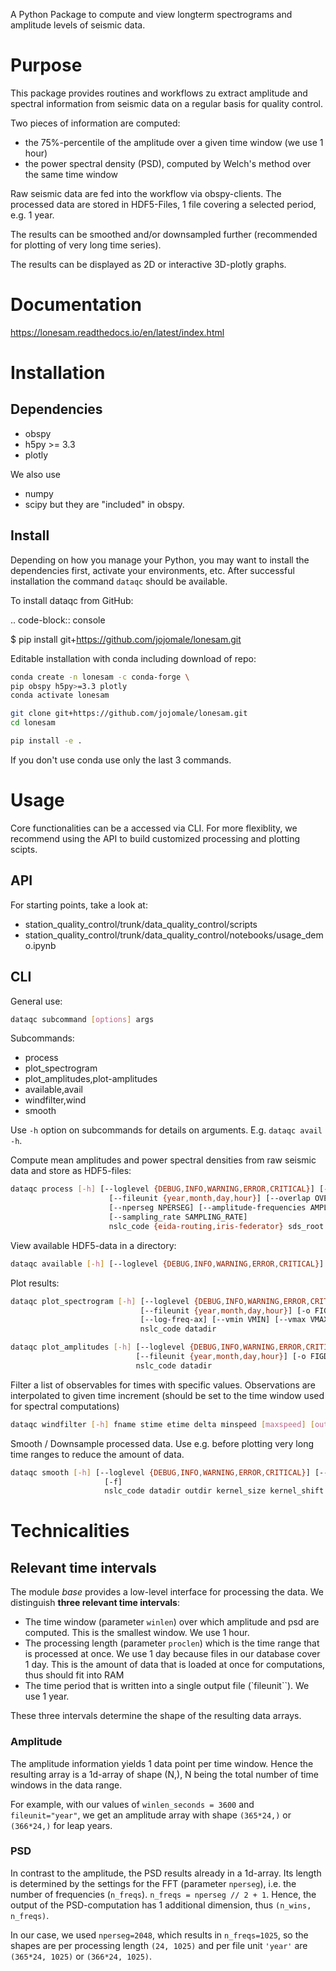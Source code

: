 A Python Package to compute and view longterm spectrograms and amplitude levels of seismic data.

Purpose
===============
This package provides routines and workflows zu extract
amplitude and spectral information from seismic data
on a regular basis for quality control.

Two pieces of information are computed:
- the 75%-percentile of the amplitude over a given time window 
  (we use 1 hour)
- the power spectral density (PSD), computed by Welch's method
  over the same time window

Raw seismic data are fed into the workflow via obspy-clients.
The processed data are stored in HDF5-Files, 1 file covering
a selected period, e.g. 1 year.

The results can be smoothed and/or downsampled further (recommended for plotting of very long time series).

The results can be displayed as 2D or interactive 3D-plotly graphs.


Documentation
====================
https://lonesam.readthedocs.io/en/latest/index.html



Installation
=====================
Dependencies
-------------
- obspy
- h5py >= 3.3
- plotly

We also use 
- numpy
- scipy
but they are "included" in obspy.


Install
--------
Depending on how you manage your Python, 
you may want to install the 
dependencies first, 
activate your environments, etc.
After successful installation the command `dataqc` should be available.

To install dataqc from GitHub:

.. code-block:: console 

  $ pip install git+https://github.com/jojomale/lonesam.git


Editable installation with 
conda including download of repo:

  ```bash
  conda create -n lonesam -c conda-forge \
  pip obspy h5py>=3.3 plotly
  conda activate lonesam

  git clone git+https://github.com/jojomale/lonesam.git
  cd lonesam

  pip install -e . 
  ```
If you don't use conda use only the last 3 commands.



Usage
============
Core functionalities can be a accessed via CLI.
For more flexiblity, we recommend using the
API to build customized processing and plotting
scipts. 


API
--------
For starting points, take a look at:
- station_quality_control/trunk/data_quality_control/scripts
- station_quality_control/trunk/data_quality_control/notebooks/usage_demo.ipynb


CLI
-----------
General use:

  ```bash
  dataqc subcommand [options] args
  ```

Subcommands:
- process
- plot_spectrogram
- plot_amplitudes,plot-amplitudes
- available,avail
- windfilter,wind
- smooth

Use `-h` option on subcommands for details on arguments. E.g.
`dataqc avail -h`.


Compute mean amplitudes and power spectral
densities from raw seismic data and store as 
HDF5-files:

  ```bash
  dataqc process [-h] [--loglevel {DEBUG,INFO,WARNING,ERROR,CRITICAL}] [--logfile LOGFILE] [--append_logfile] [-o OUTDIR]
                        [--fileunit {year,month,day,hour}] [--overlap OVERLAP] [--proclen PROCLEN] [--winlen-in-s WINLEN_IN_S]
                        [--nperseg NPERSEG] [--amplitude-frequencies AMPLITUDE_FREQUENCIES AMPLITUDE_FREQUENCIES]
                        [--sampling_rate SAMPLING_RATE]
                        nslc_code {eida-routing,iris-federator} sds_root starttime endtime
  ```

View available HDF5-data in a directory:
  ```bash
  dataqc available [-h] [--loglevel {DEBUG,INFO,WARNING,ERROR,CRITICAL}] [--logfile LOGFILE] [--append_logfile] [--fileunit FILEUNIT] nslc_code datadir
  ```

Plot results:
  ```bash
  dataqc plot_spectrogram [-h] [--loglevel {DEBUG,INFO,WARNING,ERROR,CRITICAL}] [--logfile LOGFILE] [--append_logfile]
                               [--fileunit {year,month,day,hour}] [-o FIGDIR] [-s] [-w {3d,3D,2D,2d,both}] [--fmin FMIN] [--fmax FMAX]
                               [--log-freq-ax] [--vmin VMIN] [--vmax VMAX] [-l [TIMELIST] | -r TIMERANGE TIMERANGE]
                               nslc_code datadir
  ```

  ```bash
  dataqc plot_amplitudes [-h] [--loglevel {DEBUG,INFO,WARNING,ERROR,CRITICAL}] [--logfile LOGFILE] [--append_logfile]
                              [--fileunit {year,month,day,hour}] [-o FIGDIR] [-s] [-w {3d,3D,2D,2d,both}] [-r TIMERANGE TIMERANGE]
                              nslc_code datadir
  ```

Filter a list of observables for times with specific values.
Observations are interpolated to given time increment (should
be set to the time window used for spectral computations)
```bash
dataqc windfilter [-h] fname stime etime delta minspeed [maxspeed] [out]
```

Smooth / Downsample processed data. Use e.g. before plotting very long time ranges to reduce the amount of data.
```bash
dataqc smooth [-h] [--loglevel {DEBUG,INFO,WARNING,ERROR,CRITICAL}] [--logfile LOGFILE] [--append_logfile] [--fileunit {year,month,day,hour}]
                     [-f]
                     nslc_code datadir outdir kernel_size kernel_shift
```


Technicalities
=====================
Relevant time intervals
--------------------------
The module *base* provides a low-level interface for processing
the data.
We distinguish **three relevant time intervals**:
- The time window (parameter ``winlen``) over which amplitude 
  and psd are computed. This is the smallest window. We use 1 hour.
- The processing length (parameter ``proclen``) which is the
  time range that is processed at once. We use 1 day because files
  in our database cover 1 day. This is the amount of data
  that is loaded at once for computations, thus should fit into RAM
- The time period that is written into a single output file
  (`fileunit``). We use 1 year.

These three intervals determine the shape of the resulting
data arrays.

### Amplitude
The amplitude information yields 1 data point per time window.
Hence the resulting array is a 1d-array of shape (N,), N being
the total number of time windows in the data range.

For example, with our values of ``winlen_seconds = 3600`` and 
``fileunit="year"``, we
get an amplitude array with shape ``(365*24,)`` or ``(366*24,)``
for leap years.

### PSD
In contrast to the amplitude, the PSD results already in a 1d-array.
Its length is determined by the settings for the FFT 
(parameter ``nperseg``), i.e. the number of frequencies (``n_freqs``).
``n_freqs = nperseg // 2 + 1``.
Hence, the output of the PSD-computation has 1 additional dimension, 
thus ``(n_wins, n_freqs)``.

In our case, we used ``nperseg=2048``, which results in 
``n_freqs=1025``, so the shapes are per processing length 
``(24, 1025)`` and per file unit ``'year'`` are ``(365*24, 1025)`` or 
``(366*24, 1025)``.


